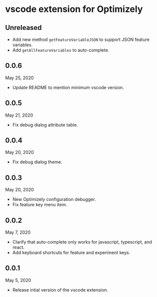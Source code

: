 # vscode extension for Optimizely

## Unreleased
 - Add new method `getFeatureVariableJSON` to support JSON feature variables.
 - Add `getAllFeatureVariables` to auto-complete.

## 0.0.6
May 25, 2020
 - Update README to mention minimum vscode version.

## 0.0.5
May 21, 2020
 - Fix debug dialog attribute table.  

## 0.0.4
May 20, 2020
 - Fix debug dialog theme.  

## 0.0.3
May 20, 2020
 - New Optimizely configuration debugger.
 - Fix feature key menu item.  

## 0.0.2
May 7, 2020
 - Clarify that auto-complete only works for javascript, typescript, and react.
 - Add keyboard shortcuts for feature and experiment keys.  

## 0.0.1
May 5, 2020
 - Release intial version of the vscode extension.

